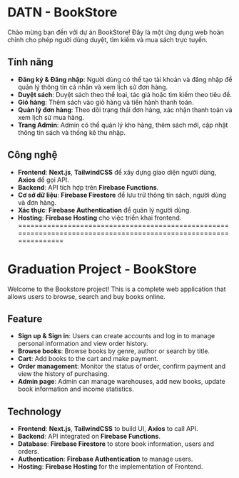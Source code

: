 # DATN - BookStore
Chào mừng bạn đến với dự án BookStore! Đây là một ứng dụng web hoàn chỉnh cho phép người dùng duyệt, tìm kiếm và mua sách trực tuyến.

## Tính năng
*  **Đăng ký & Đăng nhập**: Người dùng có thể tạo tài khoản và đăng nhập để quản lý thông tin cá nhân và xem lịch sử đơn hàng.
* **Duyệt sách**: Duyệt sách theo thể loại, tác giả hoặc tìm kiếm theo tiêu đề.
* **Giỏ hàng**: Thêm sách vào giỏ hàng và tiến hành thanh toán.
* **Quản lý đơn hàng**: Theo dõi trạng thái đơn hàng, xác nhận thanh toán và xem lịch sử mua hàng.
* **Trang Admin**: Admin có thể quản lý kho hàng, thêm sách mới, cập nhật thông tin sách và thống kê thu nhập.

## Công nghệ
* **Frontend**: **Next.js**, **TailwindCSS** để xây dựng giao diện người dùng, **Axios** để gọi API.
* **Backend**: API tích hợp trên **Firebase Functions**.
* **Cơ sở dữ liệu**: **Firebase Firestore** để lưu trữ thông tin sách, người dùng và đơn hàng.
* **Xác thực**: **Firebase Authentication** để quản lý người dùng.
* **Hosting**: **Firebase Hosting** cho việc triển khai frontend.
=================================================================================================================
# Graduation Project - BookStore
Welcome to the Bookstore project! This is a complete web application that allows users to browse, search and buy books online.

## Feature
*  **Sign up & Sign in**: Users can create accounts and log in to manage personal information and view order history.
* **Browse books**: Browse books by genre, author or search by title.
* **Cart**: Add books to the cart and make payment.
* **Order management**: Monitor the status of order, confirm payment and view the history of purchasing.
* **Admin page**: Admin can manage warehouses, add new books, update book information and income statistics.

## Technology
* **Frontend**: **Next.js**, **TailwindCSS** to build UI, **Axios** to call API.
* **Backend**: API integrated on **Firebase Functions**.
* **Database**: **Firebase Firestore**  to store book information, users and orders.
* **Authentication**: **Firebase Authentication** to manage users.
* **Hosting**: **Firebase Hosting** for the implementation of Frontend.
